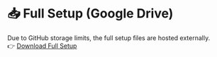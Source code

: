 # 📥 Full Setup (Google Drive)
Due to GitHub storage limits, the full setup files are hosted externally.  
👉 [Download Full Setup](https://drive.google.com/drive/folders/1t1garhPQyA8kcemrgB3G1u8s-PZxF-9c?usp=sharing)

